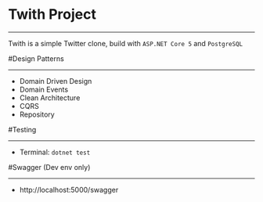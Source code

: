# Twith Project
***
Twith is a simple Twitter clone, build with `ASP.NET Core 5` and `PostgreSQL` 

#Design Patterns
***
* Domain Driven Design
* Domain Events  
* Clean Architecture
* CQRS
* Repository

#Testing
***
* Terminal: `dotnet test`

#Swagger (Dev env only)
***
* http://localhost:5000/swagger